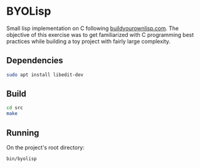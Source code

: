 # BYOLisp

Small lisp implementation on C following [buildyourownlisp.com](http://buildyourownlisp.com/contents). The objective of this exercise was to get familiarized with C programming best practices while building a toy project with fairly large complexity.

## Dependencies

```bash
sudo apt install libedit-dev
```

## Build

```bash
cd src
make
```

## Running

On the project's root directory:

```bash
bin/byolisp
```